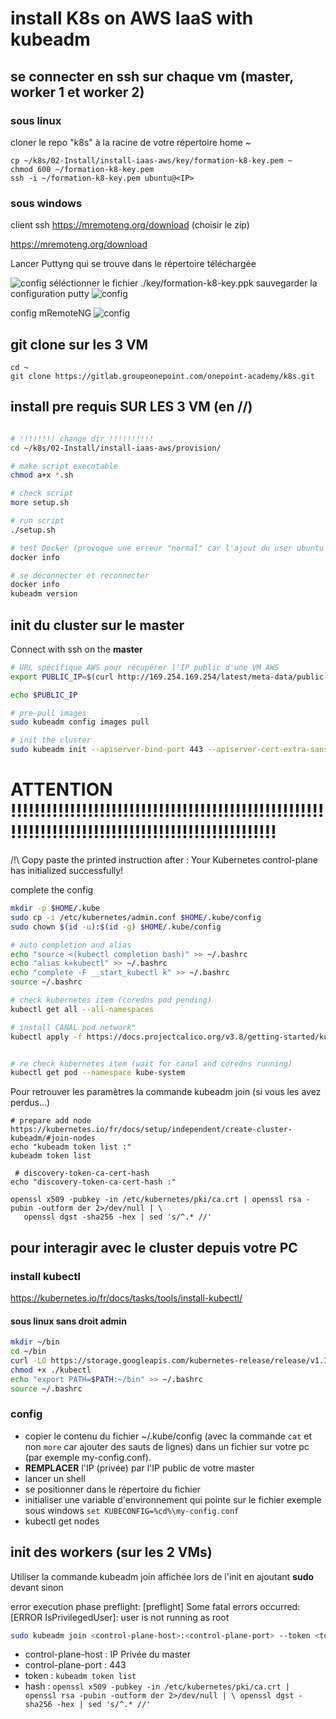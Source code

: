 # install K8s on AWS IaaS with kubeadm

## se connecter en ssh sur chaque vm (master, worker 1 et worker 2)

### sous linux

cloner le repo "k8s" à la racine de votre répertoire home ~

```
cp ~/k8s/02-Install/install-iaas-aws/key/formation-k8-key.pem ~
chmod 600 ~/formation-k8-key.pem
ssh -i ~/formation-k8-key.pem ubuntu@<IP>
```


### sous windows

client ssh https://mremoteng.org/download (choisir le zip)

https://mremoteng.org/download

Lancer Puttyng qui se trouve dans le répertoire téléchargée

![config](images/key-config1.png)
séléctionner le fichier ./key/formation-k8-key.ppk
sauvegarder la configuration putty
![config](images/key-config2.png)

config mRemoteNG
![config](images/key-config3.png)

## git clone sur les 3 VM

```
cd ~
git clone https://gitlab.groupeonepoint.com/onepoint-academy/k8s.git
```



## install pre requis SUR LES 3 VM (en //)

```sh

# !!!!!!!! change dir !!!!!!!!!!
cd ~/k8s/02-Install/install-iaas-aws/provision/

# make script executable
chmod a+x *.sh

# check script
more setup.sh

# run script 
./setup.sh

# test Docker (provoque une erreur "normal" car l'ajout du user ubuntu dans le group docker n'est pas prise en compte en live)
docker info

# se déconnecter et reconnecter
docker info
kubeadm version


```


## init du cluster sur le master

Connect with ssh on the **master**


```sh
# URL spécifique AWS pour récupérer l'IP public d'une VM AWS
export PUBLIC_IP=$(curl http://169.254.169.254/latest/meta-data/public-ipv4)

echo $PUBLIC_IP

# pre-pull images
sudo kubeadm config images pull

# init the cluster
sudo kubeadm init --apiserver-bind-port 443 --apiserver-cert-extra-sans=$PUBLIC_IP --pod-network-cidr=10.244.0.0/16
```

# ATTENTION !!!!!!!!!!!!!!!!!!!!!!!!!!!!!!!!!!!!!!!!!!!!!!!!!!!!!!!!!!!!!!!!!!!!!!!!!!!!!!!!!!!!!!!!!!!!!!!!!!
/!\ Copy paste the printed instruction after  : Your Kubernetes control-plane has initialized successfully!


complete the config

```sh
mkdir -p $HOME/.kube
sudo cp -i /etc/kubernetes/admin.conf $HOME/.kube/config
sudo chown $(id -u):$(id -g) $HOME/.kube/config

# auto completion and alias
echo "source <(kubectl completion bash)" >> ~/.bashrc
echo "alias k=kubectl" >> ~/.bashrc
echo "complete -F __start_kubectl k" >> ~/.bashrc
source ~/.bashrc

# check kubernetes item (coredns pod pending)
kubectl get all --all-namespaces

# install CANAL pod network"
kubectl apply -f https://docs.projectcalico.org/v3.8/getting-started/kubernetes/installation/hosted/canal/canal.yaml


# re check kubernetes item (wait for canal and coredns running)
kubectl get pod --namespace kube-system
```

Pour retrouver les paramètres la commande kubeadm join (si vous les avez perdus...)

```
# prepare add node https://kubernetes.io/fr/docs/setup/independent/create-cluster-kubeadm/#join-nodes
echo "kubeadm token list :"
kubeadm token list

 # discovery-token-ca-cert-hash
echo "discovery-token-ca-cert-hash :"

openssl x509 -pubkey -in /etc/kubernetes/pki/ca.crt | openssl rsa -pubin -outform der 2>/dev/null | \
   openssl dgst -sha256 -hex | sed 's/^.* //'
```
## pour interagir avec le cluster depuis votre PC

### install kubectl

https://kubernetes.io/fr/docs/tasks/tools/install-kubectl/

#### sous linux sans droit admin

```sh
mkdir ~/bin
cd ~/bin
curl -LO https://storage.googleapis.com/kubernetes-release/release/v1.14.6/bin/linux/amd64/kubectl
chmod +x ./kubectl
echo "export PATH=$PATH:~/bin" >> ~/.bashrc
source ~/.bashrc
```

### config

- copier le contenu du fichier ~/.kube/config (avec la commande ```cat``` et non ```more``` car ajouter des sauts de lignes) dans un fichier sur votre pc (par exemple my-config.conf).
- **REMPLACER** l'IP (privée) par l'IP public de votre master
- lancer un shell
- se positionner dans le répertoire du fichier
- initialiser une variable d'environnement qui pointe sur le fichier exemple sous windows ```set KUBECONFIG=%cd%\my-config.conf```
- kubectl get nodes

## init des workers (sur les 2 VMs)

Utiliser la commande kubeadm join affichée lors de l'init en ajoutant **sudo** devant sinon

error execution phase preflight: [preflight] Some fatal errors occurred:
        [ERROR IsPrivilegedUser]: user is not running as root


```sh
sudo kubeadm join <control-plane-host>:<control-plane-port> --token <token> --discovery-token-ca-cert-hash sha256:<hash>
```

- control-plane-host : IP Privée du master
- control-plane-port : 443
- token : ```kubeadm token list```
- hash : ```openssl x509 -pubkey -in /etc/kubernetes/pki/ca.crt | openssl rsa -pubin -outform der 2>/dev/null | \
   openssl dgst -sha256 -hex | sed 's/^.* //'```